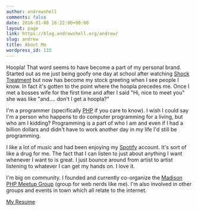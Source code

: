 ```yaml
---
author: andrewshell
comments: false
date: 2016-01-08 16:22:00+00:00
layout: page
link: https://blog.andrewshell.org/andrew/
slug: andrew
title: About Me
wordpress_id: 115
---
```


Hoopla! That word seems to have become a part of my personal brand. Started out as me just being goofy one day at school after watching [Shock Treatment](http://www.amazon.com/dp/B000G6BLGK/) but now has become my stock greeting when I see people I know. In fact it's gotten to the point where the hoopla precedes me. Once I met a bosses wife for the first time and after I said "Hi, nice to meet you" she was like "and.... don't I get a hoopla?"

I'm a programmer (specifically [PHP](http://php.net/) if you care to know). I wish I could say I'm a person who happens to do computer programming for a living, but who am I kidding? Programming is a part of who I am and even if I had a billion dollars and didn't have to work another day in my life I'd still be programming.

I like a lot of music and had been enjoying my [Spotify](https://open.spotify.com/user/1285501863) account. It's sort of like a drug for me. The fact that I can listen to just about anything I want whenever I want to is great. I just bounce around from artist to artist listening to whatever I can get my hands on. I love it.

I'm big on community. I founded and currently co-organize the [Madison PHP Meetup Group](http://www.madisonphp.com/) (group for web nerds like me). I'm also involved in other groups and events in town which all relate to the internet.

[My Resume](/my-resume/)
